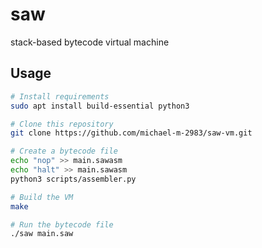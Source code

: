# saw

stack-based bytecode virtual machine

## Usage

```bash
# Install requirements
sudo apt install build-essential python3

# Clone this repository
git clone https://github.com/michael-m-2983/saw-vm.git

# Create a bytecode file
echo "nop" >> main.sawasm
echo "halt" >> main.sawasm
python3 scripts/assembler.py

# Build the VM
make

# Run the bytecode file
./saw main.saw
```
